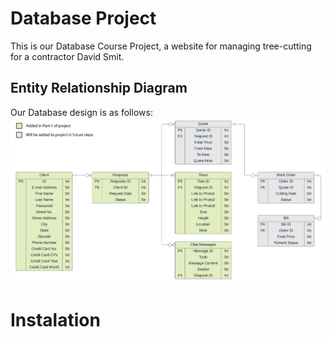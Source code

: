# Database Project
This is our Database Course Project, a website for managing tree-cutting for a contractor
David Smit.

## Entity Relationship Diagram
Our Database design is as follows:
[![PDF Name](ERD.png)](ERD.pdf)



# Instalation
